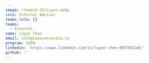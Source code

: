 ```yaml
---
image: /team24-25/Luyun.webp
role: External Advisor
teams_role: []
teams:
  - External
name: Luyun Chen
email: info@ieeeconcordia.ca
program: SOEN
linkedin: 'https://www.linkedin.com/in/luyun-chen-0973852a9/'
github: ''
---
```


